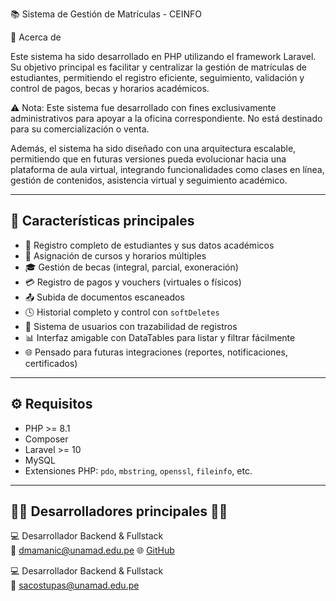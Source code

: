 📚 Sistema de Gestión de Matrículas - CEINFO

🧾 Acerca de

Este sistema ha sido desarrollado en PHP utilizando el framework Laravel. Su objetivo principal es facilitar y centralizar la gestión de matrículas de estudiantes, permitiendo el registro eficiente, seguimiento, validación y control de pagos, becas y horarios académicos.

⚠️ Nota: Este sistema fue desarrollado con fines exclusivamente administrativos para apoyar a la oficina correspondiente. No está destinado para su comercialización o venta.

Además, el sistema ha sido diseñado con una arquitectura escalable, permitiendo que en futuras versiones pueda evolucionar hacia una plataforma de aula virtual, integrando funcionalidades como clases en línea, gestión de contenidos, asistencia virtual y seguimiento académico.

---

## 🚀 Características principales

- 📌 Registro completo de estudiantes y sus datos académicos
- 📅 Asignación de cursos y horarios múltiples
- 🎓 Gestión de becas (integral, parcial, exoneración)
- 💳 Registro de pagos y vouchers (virtuales o físicos)
- 📤 Subida de documentos escaneados
- 🕓 Historial completo y control con `softDeletes`
- 🔐 Sistema de usuarios con trazabilidad de registros
- 📊 Interfaz amigable con DataTables para listar y filtrar fácilmente
- 🌐 Pensado para futuras integraciones (reportes, notificaciones, certificados)

---

## ⚙️ Requisitos

- PHP >= 8.1
- Composer
- Laravel >= 10
- MySQL
- Extensiones PHP: `pdo`, `mbstring`, `openssl`, `fileinfo`, etc.

---

## 👨‍💻 Desarrolladores principales 👨‍💻
💻 Desarrollador Backend & Fullstack  
📧 dmamanic@unamad.edu.pe
🌐 [GitHub](https://github.com/Dayuuu1)

💻 Desarrollador Backend & Fullstack  
📧 sacostupas@unamad.edu.pe